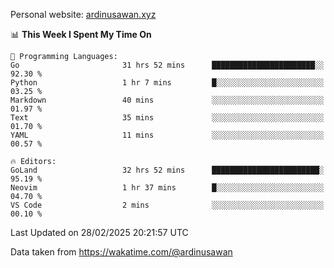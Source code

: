 Personal website: [ardinusawan.xyz](https://ardinusawan.xyz)

<!--START_SECTION:waka-->
📊 **This Week I Spent My Time On** 

```text
💬 Programming Languages: 
Go                       31 hrs 52 mins      ███████████████████████░░   92.30 % 
Python                   1 hr 7 mins         █░░░░░░░░░░░░░░░░░░░░░░░░   03.25 % 
Markdown                 40 mins             ░░░░░░░░░░░░░░░░░░░░░░░░░   01.97 % 
Text                     35 mins             ░░░░░░░░░░░░░░░░░░░░░░░░░   01.70 % 
YAML                     11 mins             ░░░░░░░░░░░░░░░░░░░░░░░░░   00.57 % 

🔥 Editors: 
GoLand                   32 hrs 52 mins      ████████████████████████░   95.19 % 
Neovim                   1 hr 37 mins        █░░░░░░░░░░░░░░░░░░░░░░░░   04.70 % 
VS Code                  2 mins              ░░░░░░░░░░░░░░░░░░░░░░░░░   00.10 % 
```


 Last Updated on 28/02/2025 20:21:57 UTC
<!--END_SECTION:waka-->
Data taken from https://wakatime.com/@ardinusawan
